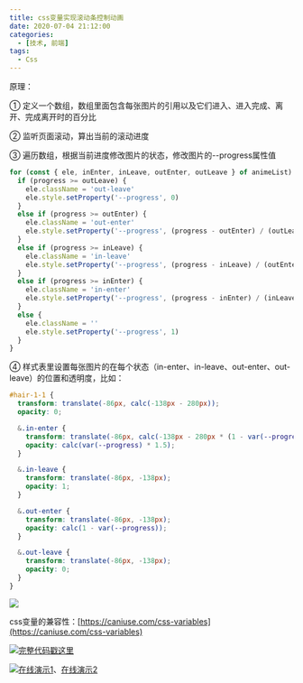 ```yaml
---
title: css变量实现滚动条控制动画
date: 2020-07-04 21:12:00
categories:
  - [技术, 前端]
tags:
  - Css
---
```


原理：

① 定义一个数组，数组里面包含每张图片的引用以及它们进入、进入完成、离开、完成离开时的百分比

② 监听页面滚动，算出当前的滚动进度

③ 遍历数组，根据当前进度修改图片的状态，修改图片的--progress属性值
<!-- more -->
```javascript
for (const { ele, inEnter, inLeave, outEnter, outLeave } of animeList) {
  if (progress >= outLeave) {
    ele.className = 'out-leave'
    ele.style.setProperty('--progress', 0)
  }
  else if (progress >= outEnter) {
    ele.className = 'out-enter'
    ele.style.setProperty('--progress', (progress - outEnter) / (outLeave - outEnter))
  }
  else if (progress >= inLeave) {
    ele.className = 'in-leave'
    ele.style.setProperty('--progress', (progress - inLeave) / (outEnter - inLeave))
  }
  else if (progress >= inEnter) {
    ele.className = 'in-enter'
    ele.style.setProperty('--progress', (progress - inEnter) / (inLeave - inEnter))
  }
  else {
    ele.className = ''
    ele.style.setProperty('--progress', 1)
  }
}
```

④ 样式表里设置每张图片的在每个状态（in-enter、in-leave、out-enter、out-leave）的位置和透明度，比如：

```scss
#hair-1-1 {
  transform: translate(-86px, calc(-138px - 280px));
  opacity: 0;

  &.in-enter {
    transform: translate(-86px, calc(-138px - 280px * (1 - var(--progress))));
    opacity: calc(var(--progress) * 1.5);
  }

  &.in-leave {
    transform: translate(-86px, -138px);
    opacity: 1;
  }

  &.out-enter {
    transform: translate(-86px, -138px);
    opacity: calc(1 - var(--progress));
  }

  &.out-leave {
    transform: translate(-86px, -138px);
    opacity: 0;
  }
}
```

![](/images/scroll_anime.gif)

css变量的兼容性：[https://caniuse.com/css-variables](https://caniuse.com/css-variables)

![](/images/hand.webp)[完整代码戳这里](https://github.com/face2ass/blog-source-host/tree/master/css%E5%8F%98%E9%87%8F%E5%AE%9E%E7%8E%B0%E6%BB%9A%E5%8A%A8%E6%9D%A1%E6%8E%A7%E5%88%B6%E5%8A%A8%E7%94%BB)

![](/images/hand.webp)[在线演示1](https://blog.omgfaq.com/example/css%E5%8F%98%E9%87%8F%E5%AE%9E%E7%8E%B0%E6%BB%9A%E5%8A%A8%E6%9D%A1%E6%8E%A7%E5%88%B6%E5%8A%A8%E7%94%BB/)、[在线演示2](https://codepen.io/oj8kay/pen/WNdQrWP)
